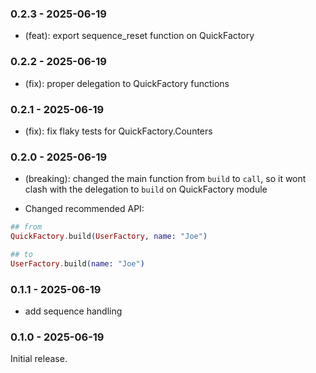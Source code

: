 ### 0.2.3 - 2025-06-19

- (feat): export sequence_reset function on QuickFactory

### 0.2.2 - 2025-06-19

- (fix): proper delegation to QuickFactory functions

### 0.2.1 - 2025-06-19

- (fix): fix flaky tests for QuickFactory.Counters

### 0.2.0 - 2025-06-19

- (breaking): changed the main function from `build` to `call`, so it wont clash with the delegation to `build` on QuickFactory module

- Changed recommended API:
```elixir
## from
QuickFactory.build(UserFactory, name: "Joe")

## to
UserFactory.build(name: "Joe")
```

### 0.1.1 - 2025-06-19

- add sequence handling


### 0.1.0 - 2025-06-19

Initial release.
